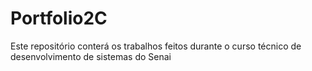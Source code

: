 # Portfolio2C
Este repositório conterá os trabalhos feitos durante o curso técnico de desenvolvimento de sistemas do Senai
